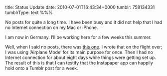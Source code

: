 title: Status Update
date: 2010-07-01T16:43:34+0000
tumblr: 758134331
tumblrType: text
%%%

No posts for quite a long time. I have been busy and it did not help that I had no Internet connection on my Mac or iPhone. 

I am now in Germany. I’ll be working here for a few weeks this summer. 

Well, when I said no posts, there was [this one](/post/746187951). I wrote that on the flight over; I was using ‘Airplane Mode’ for its main purpose for once. Then I had no Internet connection for about eight days while things were getting set up. The result of this is that I can testify that the Instapaper app can happily hold onto a Tumblr post for a week.
